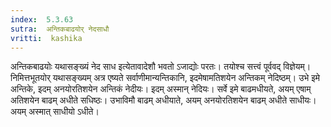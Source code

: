```yaml
---
index:  5.3.63
sutra:  अन्तिकबाढयोर् नेदसाधौ
vritti:  kashika 
---
```


अन्तिकबाढयोः यथासङ्ख्यं नेद साध इत्येतावादेशौ भवतो ऽजाद्योः परतः। तयोश्च सत्त्वं पूर्ववद् विज्ञेयम्। निमित्तभूतयोर् यथासङ्ख्यम् अत्र एष्यते सर्वाणीमान्यन्तिकानि, इदमेषामतिशयेन अन्तिकम् नेदिष्ठम्। उभे इमे अन्तिके, इदम् अनयोरतिशयेन अन्तिकं नेदीयः। इदम् अस्मान् नेदियः। सर्वे इमे बाढमधीयते, अयम् एषाम् अतिशयेन बाढम् अधीते सधिष्ठः। उभाविमौ बाढम् अधीयाते, अयम् अनयोरतिशयेन बाढम् अधीते साधीयः। अयम् अस्मात् साधीयो ऽधीते।

